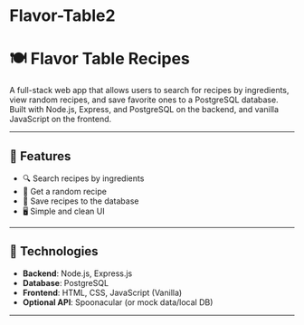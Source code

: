 # Flavor-Table2

# 🍽️ Flavor Table Recipes

A full-stack web app that allows users to search for recipes by ingredients, view random recipes, and save favorite ones to a PostgreSQL database. Built with Node.js, Express, and PostgreSQL on the backend, and vanilla JavaScript on the frontend.

---

## 📌 Features

- 🔍 Search recipes by ingredients
- 🎲 Get a random recipe
- 💾 Save recipes to the database
- 🖥️ Simple and clean UI

---

## 🚀 Technologies

- **Backend**: Node.js, Express.js
- **Database**: PostgreSQL
- **Frontend**: HTML, CSS, JavaScript (Vanilla)
- **Optional API**: Spoonacular (or mock data/local DB)

---
